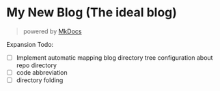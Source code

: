 # My New Blog (The ideal blog)

> powered by [MkDocs](https://squidfunk.github.io/mkdocs-material/)


Expansion Todo:

- [ ] Implement automatic mapping blog directory tree configuration about repo directory
- [ ] code abbreviation
- [ ] directory folding

